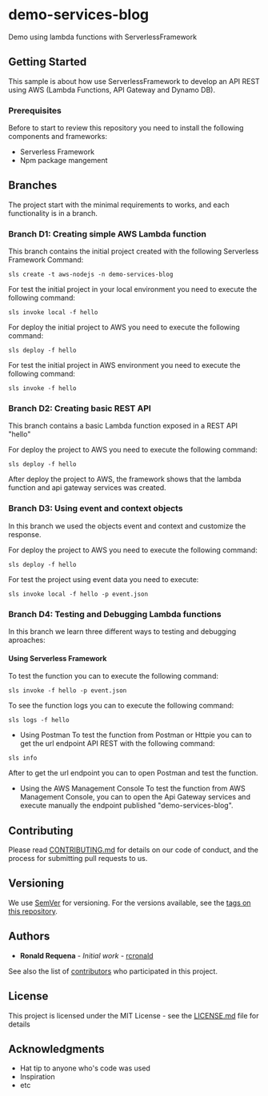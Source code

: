 # demo-services-blog
Demo using lambda functions with ServerlessFramework

## Getting Started
This sample is about how use ServerlessFramework to develop an API REST using AWS (Lambda Functions, API Gateway and Dynamo DB).

### Prerequisites
Before to start to review this repository you need to install the following components and frameworks:
* Serverless Framework 
* Npm package mangement


## Branches
The project start with the minimal requirements to works, and each functionality is in a branch.

### Branch D1: Creating simple AWS Lambda function
This branch contains the initial project created with the following Serverless Framework Command:
```
sls create -t aws-nodejs -n demo-services-blog
```

For test the initial project in your local environment you need to execute the following command:
```
sls invoke local -f hello
```

For deploy the initial project to AWS you need to execute the following command:
```
sls deploy -f hello
```

For test the initial project in AWS environment you need to execute the following command:
```
sls invoke -f hello
```

### Branch D2: Creating basic REST API
This branch contains a basic Lambda function exposed in a REST API "hello"

For deploy the project to AWS you need to execute the following command:
```
sls deploy -f hello
```
After deploy the project to AWS, the framework shows that the lambda function and api gateway services was created.


### Branch D3: Using event and context objects
In this branch we used the objects event and context and customize the response.

For deploy the project to AWS you need to execute the following command:
```
sls deploy -f hello
```
For test the project using event data you need to execute:
```
sls invoke local -f hello -p event.json
```

### Branch D4: Testing and Debugging Lambda functions
In this branch we learn three different ways to testing and debugging aproaches:
#### Using Serverless Framework
To test the function you can to execute the following command:
```
sls invoke -f hello -p event.json
```
To see the function logs you can to execute the following command:
```
sls logs -f hello
```
* Using Postman 
To test the function from Postman or Httpie you can to get the url endpoint API REST with the following command:
```
sls info
```
After to get the url endpoint you can to open Postman and test the function.

* Using the AWS Management Console
To test the function from AWS Management Console, you can to open the Api Gateway services and execute manually the endpoint published "demo-services-blog".



## Contributing

Please read [CONTRIBUTING.md]() for details on our code of conduct, and the process for submitting pull requests to us.

## Versioning

We use [SemVer](http://semver.org/) for versioning. For the versions available, see the [tags on this repository](https://github.com/rcronald/demo-services-blog/tags). 

## Authors

* **Ronald Requena** - *Initial work* - [rcronald](https://github.com/rcronald)

See also the list of [contributors](https://github.com/rcronald/demo-services-blog/contributors) who participated in this project.

## License

This project is licensed under the MIT License - see the [LICENSE.md](LICENSE.md) file for details

## Acknowledgments

* Hat tip to anyone who's code was used
* Inspiration
* etc
